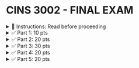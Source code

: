 #  CINS 3002 - FINAL EXAM

<details>
  <summary>
    🚩 Instructions: Read before proceeding
  </summary>

  1. All functions will be defined in functions.py
  2. All classes will be defined in classes.py
  3. All function calls will be made from main()
  4. All exceptions must be handled
  5. Import whatever packages you need
  6. You must do all type conversions as necessary
</details>


<details>
  <summary>
    ✅ Part 1: 10 pts
  </summary>
  
  - Write a while loop that will generate random integer between 4 and 10 until the user presses 0 (zero)
</details>


<details>
  <summary>
    ✅ Part 2: 20 pts
  </summary>

  - The file movies.txt has data in the format movie id, movie name, movie year and movie rating separated by ;
  - Using option 3,
  - read movies.txt into a multidimensional list
  - ask user to provide movie name
  - look for the movie name in the multidimensional list (use case-insensitive comparision)
  - if found,
    - ask user to enter rating (rating must be integral value between 2 and 10)
    - change the rating for that movie to the user entered value
  - else, print movie not found
  - write the updated list back to the file in the same ; delimited format
  - Handle any and all exceptions
</details>


<details>
  <summary>
    ✅ Part 3: 30 pts
  </summary>

  Dictionary Structure: movies.pkl stores a nested dictionary  
  - the keys of this dictionary are movie IDs in `string` format
  - the value is a dictionary as follows
    - `name` -> movie_name (string)
    - `year` -> movie_year (string)
    - `rating` -> movie_rating (string) 

<details>
  <summary>
    Operations
  </summary>

  1. Unpickle the movies.pkl file which has a dictionary
  2. For the movie Shawshank Redemption, add a new key/value pair, key is `cast` and value is a set with two elements `Morgan Freeman` and `Tim Robbins`
  3. Change Forrest Gump year to 1994 and add actor Gary Sinise to the cast (make sure you don't erase any existing cast)
  4. Change all movie ratings (if available) to integers
  5. Ask the user to input a movie name, if found, ask the user to enter one cast and add the new cast to the movie, without erasing any previous cast
  6. Pickle the modified dictionary to movies2.pkl
</details>
  
</details>


<details>
  <summary>
    ✅ Part 4: 20 pts
  </summary>

- In `classes.py`, create three classes using the diagram provided in Part4 - Inheritance Diagram.pdf 

- In `functions.py` in part4() function body
  1.	Create new pilot object, and call it pilot1
  2.	Create four variables id = `3045`, name = `Harry Wilks`, cert_level = `AUD-L1`, salary = `75000` (Choose your data types)
  3.	Pass arguments id, name, salary, cert_level when you create the object pilot1
  4.	Change pilot1’s salary to 85000
  5.	Get pilot1’s cert_level and print it
  6.	Print all the details of pilot1  
  
  7.	Create new mechanic, call it mechanic1 using id = `3980`, name = `Ian West`, salary = `55000`, specialization = `aerofoil`
  8.	Change mechanic1’s specialization to `wing engineering`
  9.	Get mechanic1’s name and print it
  10.	Print all the details of mechanic1

</details>


<details>
  <summary>
    ✅ Part 5: 20 pts
  </summary>

- Connect to the database movies.db
- Write a CREATE statement that creates a table named movies with 4 columns (you may choose the names for the columns)
  - id is an integer and a primary key
  - name is string
  - year is integer
  - rating is float
- it should not raise any exception
- Open the file movies.txt and read it and insert that data into the table you created using INSERT statements
- Display all the movie data in a nice tabular format sorted by name
- Display the lowest rating
- Display the most recent movie(s) name and rating,sorted by rating in descending order
- Change the rating of the movie, the good, the bad and the ugly to 10
- Change the year of Forrest Gump to 1994
- Delete any movies who have rating lower than 9 and print how many were deleted
- Close the connection

</details>




